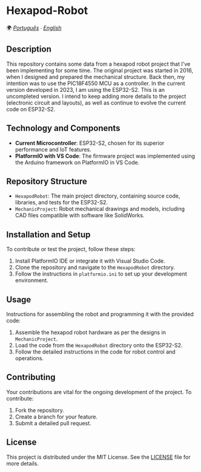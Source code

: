 # Hexapod-Robot

🌍 *[Português](README.md) ∙ [English](README_en.md)*

## Description
This repository contains some data from a hexapod robot project that I've been implementing for some time. The original project was started in 2016, when I designed and prepared the mechanical structure. Back then, my intention was to use the PIC18F4550 MCU as a controller. In the current version developed in 2023, I am using the ESP32-S2. This is an uncompleted version. I intend to keep adding more details to the project (electronic circuit and layouts), as well as continue to evolve the current code on ESP32-S2.

## Technology and Components
- **Current Microcontroller**: ESP32-S2, chosen for its superior performance and IoT features.
- **PlatformIO with VS Code**: The firmware project was implemented using the Arduino framework on PlatformIO in VS Code.

## Repository Structure
- `HexapodRobot`: The main project directory, containing source code, libraries, and tests for the ESP32-S2.
- `MechanicProject`: Robot mechanical drawings and models, including CAD files compatible with software like SolidWorks.

## Installation and Setup
To contribute or test the project, follow these steps:
1. Install PlatformIO IDE or integrate it with Visual Studio Code.
2. Clone the repository and navigate to the `HexapodRobot` directory.
3. Follow the instructions in `platformio.ini` to set up your development environment.

## Usage
Instructions for assembling the robot and programming it with the provided code:
1. Assemble the hexapod robot hardware as per the designs in `MechanicProject`.
2. Load the code from the `HexapodRobot` directory onto the ESP32-S2.
3. Follow the detailed instructions in the code for robot control and operations.

## Contributing
Your contributions are vital for the ongoing development of the project. To contribute:
1. Fork the repository.
2. Create a branch for your feature.
3. Submit a detailed pull request.

## License
This project is distributed under the MIT License. See the [LICENSE](LICENSE) file for more details.